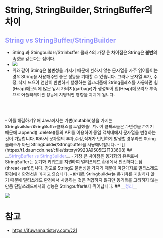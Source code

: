 # String, StringBuilder, StringBuffer의 차이
## __<span style="color:#9999ff">String  vs  StringBuffer/StringBuilder</span>__
- String 과 Stringbuilder/Strinbuffer 클래스의 가장 큰 차이점은 String은 **불변**의 속성을 갖는다는 점이다.
- ![](https://t1.daumcdn.net/cfile/tistory/99948B355E2F13350F)
- 위와 같이 String은 불변성을 가지기 때문에 변하지 않는 문자열을 자주 읽어들이는 경우 String을 사용해주면 좋은 성능을 기대할 수 있습니다. 그러나 문자열 추가, 수정, 삭제 드으이 연산이 빈번하게 발생하는 알고리즘에 String클래스를 사용하면 힙(Heap)메모리에 많은 임시 가비지(garbage)가 생성되어 힙(Heap)메모리가 부족으로 어플리케이션 성능에 치명적인 영향을 끼치게 됩니다.
</br>
</br>
</br>
- 이를 해결하기위해 Java에서는 가변(mutable)성을 가지는 Stringbuilder/StringBuffer클래스를 도입했습니다. 이 클래스들은 가변성을 가지기 때문에 .append() .delete()등의 API를 이용하여 동일 객체내에서 문자열을 변경하는 것이 가능합니다. 따라서 문자열의 추가,수정,삭제가 빈번하게 발생할 경우라면 String클래스가 아닌 Stringbuilder/Stringbuffer을 사용해야합니다.
- ![](https://t1.daumcdn.net/cfile/tistory/9923A9505E2F133608)
## __<span style="color:#9999ff">StringBuffer  vs  StringBuilder</span>__
- 가장 큰 차이점은 동기화의 유무로써 StringBuffer는 동기화 키워드를 지원하여 멀티쓰레드 환경에서 안전하다는점(thread-saft)입니다. 참고로 String도 불변성을 가지기 때문에 마찬가지로 멀티스레드 환경에서 안전성을 가지고 있습니다.
- 반대로 Stringbuilder는 동기화를 지원하지 않기 때문에 멀티쓰레드 환경에서 사용하는 것은 적합하지 않지만 동기화를 고려하지 않는 만큼 단일쓰레드에서의 성능은 Stringbuffer보다 뛰어납니다.
## __<span style="color:#9999ff">정리</span>__

![](https://t1.daumcdn.net/cfile/tistory/99BE23375E2F133722)

# 참고
- https://ifuwanna.tistory.com/221